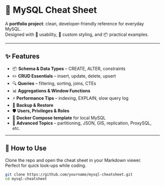 # 🐬 MySQL Cheat Sheet

A **portfolio project**: clean, developer-friendly reference for everyday MySQL.  
Designed with 🚀 usability, 🎨 custom styling, and 📦 practical examples.

---

## ✨ Features
- 📦 **Schema & Data Types** – CREATE, ALTER, constraints  
- ✏️ **CRUD Essentials** – insert, update, delete, upsert  
- 🔍 **Queries** – filtering, sorting, joins, CTEs  
- 📊 **Aggregations & Window Functions**  
- ⚡ **Performance Tips** – indexing, EXPLAIN, slow query log  
- 💾 **Backup & Restore**  
- 🛡️ **Users, Privileges & Roles**  
- 🐳 **Docker Compose template** for local MySQL  
- 🔮 **Advanced Topics** – partitioning, JSON, GIS, replication, ProxySQL, etc.

---

## 📖 How to Use
Clone the repo and open the cheat sheet in your Markdown viewer.  
Perfect for quick look-ups while coding.

```bash
git clone https://github.com/yourname/mysql-cheatsheet.git
cd mysql-cheatsheet
